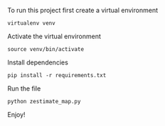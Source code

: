 To run this project first create a virtual environment
```
virtualenv venv
```
Activate the virtual environment
```
source venv/bin/activate
```
Install dependencies
```
pip install -r requirements.txt
```
Run the file
```
python zestimate_map.py
```

Enjoy!